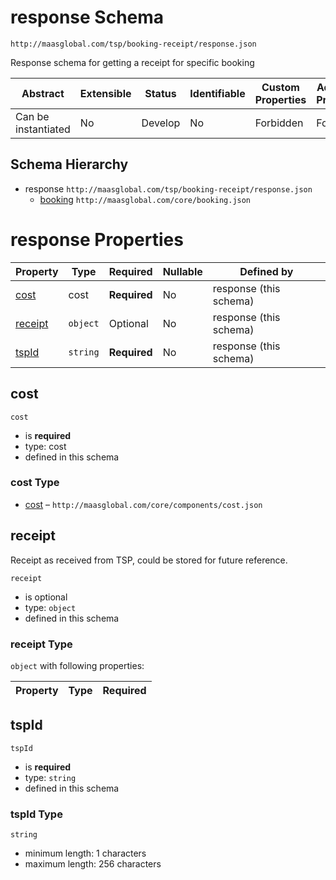 # response Schema

```
http://maasglobal.com/tsp/booking-receipt/response.json
```

Response schema for getting a receipt for specific booking

| Abstract            | Extensible | Status  | Identifiable | Custom Properties | Additional Properties | Defined In                                         |
| ------------------- | ---------- | ------- | ------------ | ----------------- | --------------------- | -------------------------------------------------- |
| Can be instantiated | No         | Develop | No           | Forbidden         | Forbidden             | [tsp/booking-receipt/response.json](response.json) |

## Schema Hierarchy

- response `http://maasglobal.com/tsp/booking-receipt/response.json`
  - [booking](../../core/booking.md) `http://maasglobal.com/core/booking.json`

# response Properties

| Property            | Type     | Required     | Nullable | Defined by             |
| ------------------- | -------- | ------------ | -------- | ---------------------- |
| [cost](#cost)       | cost     | **Required** | No       | response (this schema) |
| [receipt](#receipt) | `object` | Optional     | No       | response (this schema) |
| [tspId](#tspid)     | `string` | **Required** | No       | response (this schema) |

## cost

`cost`

- is **required**
- type: cost
- defined in this schema

### cost Type

- [cost](booking.md) – `http://maasglobal.com/core/components/cost.json`

## receipt

Receipt as received from TSP, could be stored for future reference.

`receipt`

- is optional
- type: `object`
- defined in this schema

### receipt Type

`object` with following properties:

| Property | Type | Required |
| -------- | ---- | -------- |


## tspId

`tspId`

- is **required**
- type: `string`
- defined in this schema

### tspId Type

`string`

- minimum length: 1 characters
- maximum length: 256 characters
